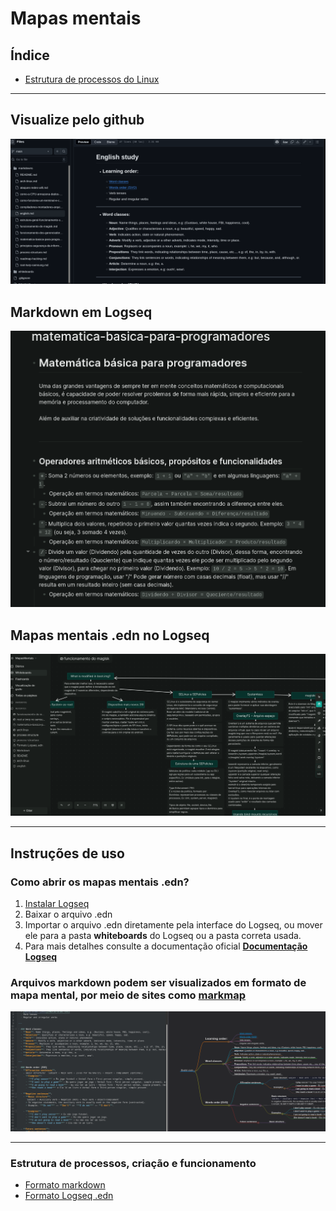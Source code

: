 # Mapas mentais

## Índice
- [Estrutura de processos do Linux](#estrutura-de-processos-criação-e-funcionamento)

---

## Visualize pelo github
![Markmap](./assets/markdown_github.png)

## Markdown em Logseq
![Markmap](./assets/markdown_logseq.png)

## Mapas mentais .edn no Logseq
![Markmap](./assets/mapamental_logseq.png)

---

## Instruções de uso

### Como abrir os mapas mentais .edn?
1. [Instalar Logseq](https://logseq.com/)
2. Baixar o arquivo .edn
3. Importar o arquivo .edn diretamente pela interface do Logseq, ou mover ele para a pasta **whiteboards** do Logseq ou a pasta correta usada.
4. Para mais detalhes consulte a documentação oficial **[Documentação Logseq](https://github.com/logseq/logseq)**

### Arquivos markdown podem ser visualizados em formato de mapa mental, por meio de sites como [markmap](https://markmap.js.org/repl)
![Markmap](./assets/markdown_mind_map.png)

---

### Estrutura de processos, criação e funcionamento
- [Formato markdown](markdowns/process-structure.md)
- [Formato Logseq .edn](whiteboards/process-structure.md)

